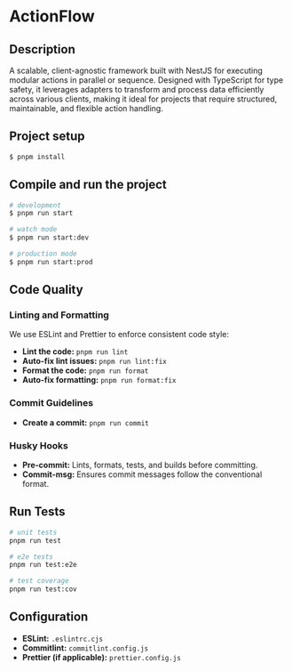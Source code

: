 # ActionFlow

## Description

A scalable, client-agnostic framework built with NestJS for executing modular actions in parallel or sequence. Designed with TypeScript for type safety, it leverages adapters to transform and process data efficiently across various clients, making it ideal for projects that require structured, maintainable, and flexible action handling.

## Project setup

```bash
$ pnpm install
```

## Compile and run the project

```bash
# development
$ pnpm run start

# watch mode
$ pnpm run start:dev

# production mode
$ pnpm run start:prod
```

## Code Quality

### Linting and Formatting

We use ESLint and Prettier to enforce consistent code style:

-   **Lint the code:** `pnpm run lint`
-   **Auto-fix lint issues:** `pnpm run lint:fix`
-   **Format the code:** `pnpm run format`
-   **Auto-fix formatting:** `pnpm run format:fix`

### Commit Guidelines

-   **Create a commit:** `pnpm run commit`

### Husky Hooks

-   **Pre-commit:** Lints, formats, tests, and builds before committing.
-   **Commit-msg:** Ensures commit messages follow the conventional format.

## Run Tests

```bash
# unit tests
pnpm run test

# e2e tests
pnpm run test:e2e

# test coverage
pnpm run test:cov
```

## Configuration

-   **ESLint:** `.eslintrc.cjs`
-   **Commitlint:** `commitlint.config.js`
-   **Prettier (if applicable):** `prettier.config.js`
